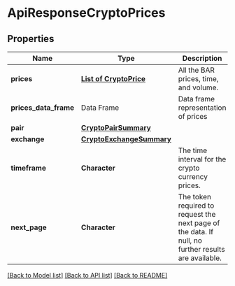 # ApiResponseCryptoPrices

[//]: # (CLASS:IntrinioSDK::ApiResponseCryptoPrices)

[//]: # (KIND:object)

## Properties

[//]: # (START_DEFINITION)

Name | Type | Description
------------ | ------------- | -------------
**prices** | [**List of CryptoPrice**](CryptoPrice.md) | All the BAR prices, time, and volume. &nbsp;
**prices_data_frame** | Data Frame | Data frame representation of prices
**pair** | [**CryptoPairSummary**](CryptoPairSummary.md) |  &nbsp;
**exchange** | [**CryptoExchangeSummary**](CryptoExchangeSummary.md) |  &nbsp;
**timeframe** | **Character** | The time interval for the crypto currency prices. &nbsp;
**next_page** | **Character** | The token required to request the next page of the data. If null, no further results are available. &nbsp;

[//]: # (END_DEFINITION)


[//]: # (CONTAINED_CLASS:IntrinioSDK::CryptoPrice)


[//]: # (CONTAINED_CLASS:IntrinioSDK::CryptoPairSummary)


[//]: # (CONTAINED_CLASS:IntrinioSDK::CryptoExchangeSummary)


[[Back to Model list]](../README.md#documentation-for-models) [[Back to API list]](../README.md#documentation-for-api-endpoints) [[Back to README]](../README.md)


